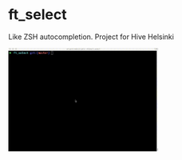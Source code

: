 # ft_select
Like ZSH autocompletion. Project for Hive Helsinki


<img src="https://github.com/tuommii/ft_select/blob/master/ft_select.gif" width="300">
